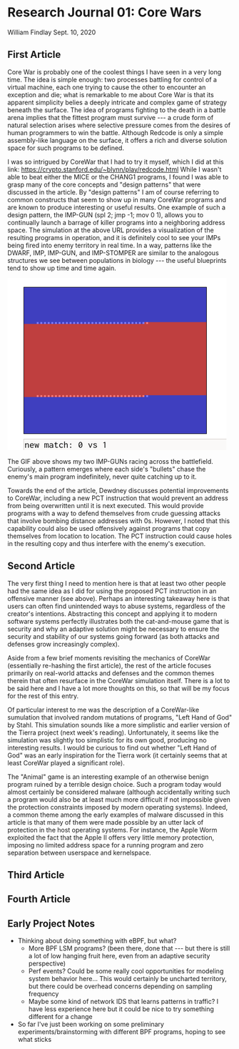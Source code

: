 # Research Journal 01: Core Wars

William Findlay
Sept. 10, 2020

<!--
# The Basic Idea

- processes battle each other for control of time-sharing virtual machine (running the Redcode instruction set -> custom assembly language written for CoreWar)
- each process is trying to win by killing the other
    - the win condition: force the opposing program to try to execute a non-executable "instruction" (i.e. a value in the data segment)
- processes take turns, each executing one instruction at a time

# Random Thoughts

- the PCT instruction is being proposed as a defensive technique, but I think it could also be used offensively against programs like Raidar (after reading the second article, it seems like others had the same idea! cool.)
- for example, PCT could be used to prevent such programs from properly creating their pickets, or from properly replicating themselves when they sense danger
- this is absolutely hilarious: "I abandoned this line of work after one production run in which a sterile mutant ate and killed the only fertile creature in the universe."
- interesting how many attacks and defenses have survived in one form or another from the early descriptions in the second article
    - also interesting to see how much more damage these attacks could do back when systems had basically no protection
    - for example Apple II had no private address spaces or user/kernelspace separation, so a worm could just wipe the entire DOS
-->

## First Article

Core War is probably one of the coolest things I have seen in a very long time.
The idea is simple enough: two processes battling for control of a virtual
machine, each one trying to cause the other to encounter an exception and die;
what is remarkable to me about Core War is that its apparent simplicity belies
a deeply intricate and complex game of strategy beneath the surface. The idea of
programs fighting to the death in a battle arena implies that the fittest
program must survive --- a crude form of natural selection arises where
selective pressure comes from the desires of human programmers to win the
battle. Although Redcode is only a simple assembly-like language on the surface,
it offers a rich and diverse solution space for such programs to be defined.

I was so intrigued by CoreWar that I had to try it myself, which I did at this
link: https://crypto.stanford.edu/~blynn/play/redcode.html While I wasn't able
to beat either the MICE or the CHANG1 programs, I found I was able to grasp many
of the core concepts and "design patterns" that were discussed in the article.
By "design patterns" I am of course referring to common constructs that seem to
show up in many CoreWar programs and are known to produce interesting or useful
results. One example of such a design pattern, the IMP-GUN (spl 2; jmp -1; mov
0 1), allows you to continually launch a barrage of killer programs into
a neighboring address space. The simulation at the above URL provides
a visualization of the resulting programs in operation, and it is definitely
cool to see your IMPs being fired into enemy territory in real time. In a way,
patterns like the DWARF, IMP, IMP-GUN, and IMP-STOMPER are similar to the
analogous structures we see between populations in biology --- the useful
blueprints tend to show up time and time again.

![My two IMP-GUNs racing across the address space.](./figs/imp-guns.gif "IMP-GUNs")

The GIF above shows my two IMP-GUNs racing across the battlefield. Curiously,
a pattern emerges where each side's "bullets" chase the enemy's main program
indefinitely, never quite catching up to it.

Towards the end of the article, Dewdney discusses potential improvements to
CoreWar, including a new PCT instruction that would prevent an address from
being overwritten until it is next executed. This would provide programs with
a way to defend themselves from crude guessing attacks that involve bombing
distance addresses with 0s. However, I noted that this capability could also be
used offensively against programs that copy themselves from location to
location. The PCT instruction could cause holes in the resulting copy and thus
interfere with the enemy's execution.

## Second Article

The very first thing I need to mention here is that at least two other people
had the same idea as I did for using the proposed PCT instruction in an
offensive manner (see above). Perhaps an interesting takeaway here is that users
can often find unintended ways to abuse systems, regardless of the creator's
intentions. Abstracting this concept and applying it to modern software systems
perfectly illustrates both the cat-and-mouse game that is security and why an
adaptive solution might be necessary to ensure the security and stability of our
systems going forward (as both attacks and defenses grow increasingly complex).

Aside from a few brief moments revisiting the mechanics of CoreWar (essentially
re-hashing the first article), the rest of the article focuses primarily on
real-world attacks and defenses and the common themes therein that often
resurface in the CoreWar simulation itself. There is a lot to be said here and
I have a lot more thoughts on this, so that will be my focus for the rest of
this entry.

Of particular interest to me was the description of a CoreWar-like sumulation
that involved random mutations of programs, "Left Hand of God" by Stahl. This
simulation sounds like a more simplistic and earlier version of the Tierra
project (next week's reading). Unfortunately, it seems like the simulation
was slightly too simplistic for its own good, producing no interesting results.
I would be curious to find out whether "Left Hand of God" was an early inspiration
for the Tierra work (it certainly seems that at least CoreWar played a significant role).

The "Animal" game is an interesting example of an otherwise benign program
ruined by a terrible design choice. Such a program today would almost certainly
be considered malware (although accidentally writing such a program would also
be at least much more difficult if not impossible given the protection
constraints imposed by modern operating systems). Indeed, a common theme among
the early examples of malware discussed in this article is that many of them
were made possible by an utter lack of protection in the host operating systems.
For instance, the Apple Worm exploited the fact that the Apple II offers very
little memory protection, imposing no limited address space for a running
program and zero separation between userspace and kernelspace.

## Third Article

## Fourth Article

## Early Project Notes

- Thinking about doing something with eBPF, but what?
    - More BPF LSM programs? (been there, done that --- but there is still a lot of low hanging fruit here, even from an adaptive security perspective)
    - Perf events? Could be some really cool opportunities for modeling system behavior here... This would certainly be uncharted  territory, but there could be overhead concerns depending on sampling frequency
    - Maybe some kind of network IDS that learns patterns in traffic? I have less experience here but it could be nice to try something different for a change
- So far I've just been working on some preliminary experiments/brainstorming with different BPF programs, hoping to see what sticks
